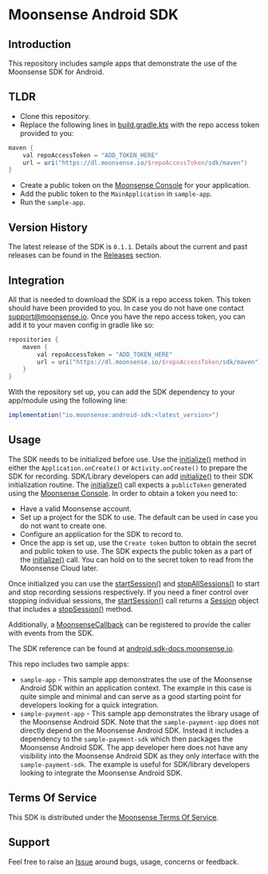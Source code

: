 # Moonsense Android SDK

## Introduction

This repository includes sample apps that demonstrate the use of the Moonsense SDK for Android.

## TLDR

- Clone this repository.
- Replace the following lines in [build.gradle.kts](https://github.com/moonsense/moonsense-android-sdk/blob/main/build.gradle.kts) with the repo access token provided to you:
```gradle
maven {
    val repoAccessToken = "ADD_TOKEN_HERE"
    url = uri("https://dl.moonsense.io/$repoAccessToken/sdk/maven")
}
```
- Create a public token on the [Moonsense Console](https://console.moonsense.cloud/) for your application.
- Add the public token to the `MainApplication` in `sample-app`.
- Run the `sample-app`.

## Version History

The latest release of the SDK is `0.1.1`. Details about the current and past releases can be found in the [Releases](https://github.com/moonsense/moonsense-android-sdk/releases) section.


## Integration

All that is needed to download the SDK is a repo access token. This token should have been provided to you. In case you do not have one contact [support@moonsense.io](mailto:support@moonsense.io). Once you have the repo access token, you can add it to your maven config in gradle like so:

```gradle
repositories {
    maven {
        val repoAccessToken = "ADD_TOKEN_HERE"
        url = uri("https://dl.moonsense.io/$repoAccessToken/sdk/maven")
    }
}
```

With the repository set up, you can add the SDK dependency to your app/module using the following line:

```gradle
implementation("io.moonsense:android-sdk:<latest_version>")
```

## Usage

The SDK needs to be initialized before use. Use the [initialize()](https://android.sdk-docs.moonsense.io/sdk/io.moonsense.sdk/-moonsense/initialize.html) method in either the `Application.onCreate()` or `Activity.onCreate()` to prepare the SDK for recording. SDK/Library developers can add [initialize()](https://android.sdk-docs.moonsense.io/sdk/io.moonsense.sdk/-moonsense/initialize.html) to their SDK initialization routine. The [initialize()](https://android.sdk-docs.moonsense.io/sdk/io.moonsense.sdk/-moonsense/initialize.html) call expects a `publicToken` generated using the [Moonsense Console](https://console.moonsense.cloud/). In order to obtain a token you need to:

- Have a valid Moonsense account.
- Set up a project for the SDK to use. The default can be used in case you do not want to create one.
- Configure an application for the SDK to record to.
- Once the app is set up, use the `Create token` button to obtain the secret and public token to use. The SDK expects the public token as a part of the [initialize()](https://android.sdk-docs.moonsense.io/sdk/io.moonsense.sdk/-moonsense/initialize.html) call. You can hold on to the secret token to read from the Moonsense Cloud later.

Once initialized you can use the [startSession()](https://android.sdk-docs.moonsense.io/sdk/io.moonsense.sdk/-moonsense/start-session.html) and [stopAllSessions()](https://android.sdk-docs.moonsense.io/sdk/io.moonsense.sdk/-moonsense/stop-all-sessions.html) to start and stop recording sessions respectively. If you need a finer control over stopping individual sessions, the [startSession()](https://android.sdk-docs.moonsense.io/sdk/io.moonsense.sdk/-moonsense/start-session.html) call returns a [Session](https://android.sdk-docs.moonsense.io/sdk/io.moonsense.sdk.model/-session/index.html) object that includes a [stopSession()](https://android.sdk-docs.moonsense.io/sdk/io.moonsense.sdk.model/-session/stop-session.html) method.

Additionally, a [MoonsenseCallback](https://android.sdk-docs.moonsense.io/sdk/io.moonsense.sdk.callback/-moonsense-callback/index.html) can be registered to provide the caller with events from the SDK.

The SDK reference can be found at [android.sdk-docs.moonsense.io](https://android.sdk-docs.moonsense.io/).

This repo includes two sample apps:

- `sample-app` - This sample app demonstrates the use of the Moonsense Android SDK within an application context. The example in this case is quite simple and minimal and can serve as a good starting point for developers looking for a quick integration.
- `sample-payment-app` - This sample app demonstrates the library usage of the Moonsense Android SDK. Note that the `sample-payment-app` does not directly depend on the Moonsense Android SDK. Instead it includes a dependency to the `sample-payment-sdk` which then packages the Moonsense Android SDK. The app developer here does not have any visibility into the Moonsense Android SDK as they only interface with the `sample-payment-sdk`. The example is useful for SDK/library developers looking to integrate the Moonsense Android SDK.

## Terms Of Service

This SDK is distributed under the [Moonsense Terms Of Service](https://www.moonsense.io/terms-of-service).

## Support

Feel free to raise an [Issue](https://github.com/moonsense/moonsense-android-sdk/issues) around bugs, usage, concerns or feedback.
